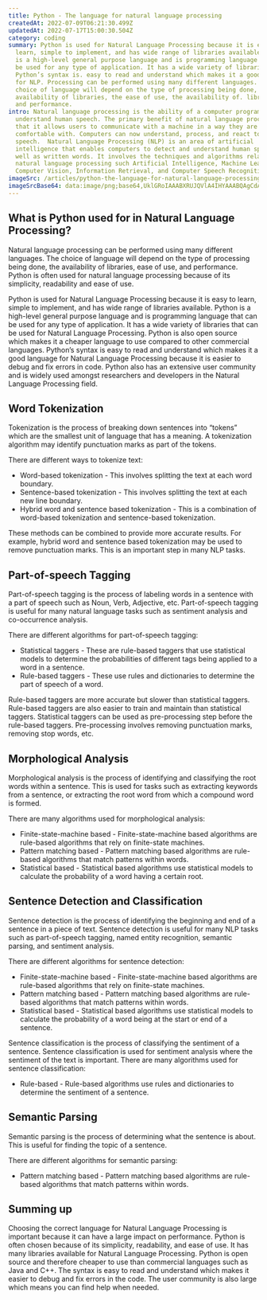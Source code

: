 ```yaml
---
title: Python - The language for natural language processing
createdAt: 2022-07-09T06:21:30.499Z
updatedAt: 2022-07-17T15:00:30.504Z
category: coding
summary: Python is used for Natural Language Processing because it is easy to
  learn, simple to implement, and has wide range of libraries available. Python
  is a high-level general purpose language and is programming language that can
  be used for any type of application. It has a wide variety of libraries.
  Python’s syntax is. easy to read and understand which makes it a good language
  for NLP. Processing can be performed using many different languages. The
  choice of language will depend on the type of processing being done, the.
  availability of libraries, the ease of use, the availability of. libraries,
  and performance.
intro: Natural language processing is the ability of a computer program to
  understand human speech. The primary benefit of natural language processing is
  that it allows users to communicate with a machine in a way they are most
  comfortable with. Computers can now understand, process, and react to human
  speech.  Natural Language Processing (NLP) is an area of artificial
  intelligence that enables computers to detect and understand human speech as
  well as written words. It involves the techniques and algorithms related to
  natural language processing such Artificial Intelligence, Machine Learning,
  Computer Vision, Information Retrieval, and Computer Speech Recognition.
imageSrc: /articles/python-the-language-for-natural-language-processing.png
imageSrcBase64: data:image/png;base64,UklGRoIAAABXRUJQVlA4IHYAAABQAgCdASoKAAoAAUAmJbACdLoAAv4vincHkAAA/uvB8fBvbaAeuZ3Sb6/d8aZEBv2DyYWEQ+YId5gND5fpvbunYJW2Hxx8/8D1sucWI/3/Ok3reV7aC99yXtnTD/91Z+KPf9/cGH2uA546qf/JhP9AeE5giAAA
---
```


## What is Python used for in Natural Language Processing?

Natural language processing can be performed using many different languages. The choice of language will depend on the type of processing being done, the availability of libraries, ease of use, and performance. Python is often used for natural language processing because of its simplicity, readability and ease of use.

Python is used for Natural Language Processing because it is easy to learn, simple to implement, and has wide range of libraries available. Python is a high-level general purpose language and is programming language that can be used for any type of application. It has a wide variety of libraries that can be used for Natural Language Processing. Python is also open source which makes it a cheaper language to use compared to other commercial languages. Python’s syntax is easy to read and understand which makes it a good language for Natural Language Processing because it is easier to debug and fix errors in code. Python also has an extensive user community and is widely used amongst researchers and developers in the Natural Language Processing field.

## Word Tokenization

Tokenization is the process of breaking down sentences into “tokens” which are the smallest unit of language that has a meaning. A tokenization algorithm may identify punctuation marks as part of the tokens.

There are different ways to tokenize text:

- Word-based tokenization - This involves splitting the text at each word boundary.
- Sentence-based tokenization - This involves splitting the text at each new line boundary.
- Hybrid word and sentence based tokenization - This is a combination of word-based tokenization and sentence-based tokenization.

These methods can be combined to provide more accurate results. For example, hybrid word and sentence based tokenization may be used to remove punctuation marks. This is an important step in many NLP tasks.

## Part-of-speech Tagging

Part-of-speech tagging is the process of labeling words in a sentence with a part of speech such as Noun, Verb, Adjective, etc. Part-of-speech tagging is useful for many natural language tasks such as sentiment analysis and co-occurrence analysis.

There are different algorithms for part-of-speech tagging:

- Statistical taggers - These are rule-based taggers that use statistical models to determine the probabilities of different tags being applied to a word in a sentence.
- Rule-based taggers - These use rules and dictionaries to determine the part of speech of a word.

Rule-based taggers are more accurate but slower than statistical taggers. Rule-based taggers are also easier to train and maintain than statistical taggers. Statistical taggers can be used as pre-processing step before the rule-based taggers. Pre-processing involves removing punctuation marks, removing stop words, etc.

## Morphological Analysis

Morphological analysis is the process of identifying and classifying the root words within a sentence. This is used for tasks such as extracting keywords from a sentence, or extracting the root word from which a compound word is formed.

There are many algorithms used for morphological analysis:

- Finite-state-machine based - Finite-state-machine based algorithms are rule-based algorithms that rely on finite-state machines.
- Pattern matching based - Pattern matching based algorithms are rule-based algorithms that match patterns within words.
- Statistical based - Statistical based algorithms use statistical models to calculate the probability of a word having a certain root.

## Sentence Detection and Classification

Sentence detection is the process of identifying the beginning and end of a sentence in a piece of text. Sentence detection is useful for many NLP tasks such as part-of-speech tagging, named entity recognition, semantic parsing, and sentiment analysis.

There are different algorithms for sentence detection:

- Finite-state-machine based - Finite-state-machine based algorithms are rule-based algorithms that rely on finite-state machines.
- Pattern matching based - Pattern matching based algorithms are rule-based algorithms that match patterns within words.
- Statistical based - Statistical based algorithms use statistical models to calculate the probability of a word being at the start or end of a sentence.

Sentence classification is the process of classifying the sentiment of a sentence. Sentence classification is used for sentiment analysis where the sentiment of the text is important. There are many algorithms used for sentence classification:

- Rule-based - Rule-based algorithms use rules and dictionaries to determine the sentiment of a sentence.

## Semantic Parsing

Semantic parsing is the process of determining what the sentence is about. This is useful for finding the topic of a sentence.

There are different algorithms for semantic parsing:

- Pattern matching based - Pattern matching based algorithms are rule-based algorithms that match patterns within words.

## Summing up

Choosing the correct language for Natural Language Processing is important because it can have a large impact on performance. Python is often chosen because of its simplicity, readability, and ease of use. It has many libraries available for Natural Language Processing. Python is open source and therefore cheaper to use than commercial languages such as Java and C++. The syntax is easy to read and understand which makes it easier to debug and fix errors in the code. The user community is also large which means you can find help when needed.
